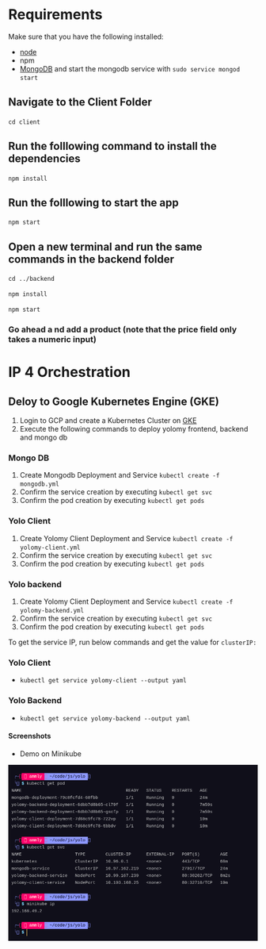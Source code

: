 # Requirements
Make sure that you have the following installed:
- [node](https://www.digitalocean.com/community/tutorials/how-to-install-node-js-on-ubuntu-18-04)
- npm
- [MongoDB](https://docs.mongodb.com/manual/tutorial/install-mongodb-on-ubuntu/) and start the mongodb service with `sudo service mongod start`

## Navigate to the Client Folder
 `cd client`

## Run the folllowing command to install the dependencies
 `npm install`

## Run the folllowing to start the app
 `npm start`

## Open a new terminal and run the same commands in the backend folder
 `cd ../backend`

 `npm install`

 `npm start`

 ### Go ahead a nd add a product (note that the price field only takes a numeric input)



 # IP 4 Orchestration

 ## Deloy to Google Kubernetes Engine (GKE)

 1. Login to GCP and create a Kubernetes Cluster on [GKE](https://console.cloud.google.com/kubernetes)
 2. Execute the following commands to deploy yolomy frontend, backend and mongo db

 ### Mongo DB

 1. Create Mongodb Deployment and Service ` kubectl create -f mongodb.yml `
 2. Confirm the service creation by executing ` kubectl get svc `
 3. Confirm the pod creation by executing `kubectl get pods`

 ### Yolo Client

 1. Create Yolomy Client Deployment and Service ` kubectl create -f yolomy-client.yml `
 2. Confirm the service creation by executing ` kubectl get svc `
 3. Confirm the pod creation by executing `kubectl get pods`

  ### Yolo backend

 1. Create Yolomy Client Deployment and Service ` kubectl create -f yolomy-backend.yml `
 2. Confirm the service creation by executing ` kubectl get svc `
 3. Confirm the pod creation by executing `kubectl get pods`

 To get the service IP, run below commands and get the value for ` clusterIP: `

### Yolo Client

- ` kubectl get service yolomy-client --output yaml `

### Yolo Backend

- ` kubectl get service yolomy-backend --output yaml `

#### Screenshots

- Demo on Minikube

![Demo on Minikube](yolo-k8s.png)